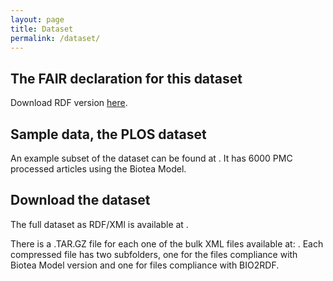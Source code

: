 ```yaml
---
layout: page
title: Dataset
permalink: /dataset/
---
```


## The FAIR declaration for this dataset
Download RDF version <a href="/files/biotea_fair.rdf.xml" target="_blank">here</a>.

## Sample data, the PLOS dataset
An example subset of the dataset can be found at . It has 6000 PMC processed articles using the Biotea Model.

## Download the dataset
The full dataset as RDF/XMl is available at .

There is a .TAR.GZ file for each one of the bulk XML files available at: . Each compressed file has two subfolders, one for the files compliance with Biotea Model version and one for files compliance with BIO2RDF.
